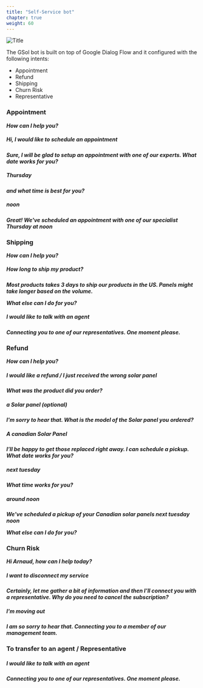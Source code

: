 ```yaml
---
title: "Self-Service bot"
chapter: true
weight: 60
---
```


![Title](/images/Bot.PNG)


The GSol bot is built on top of Google Dialog Flow and it configured with the following intents:

- Appointment
- Refund
- Shipping
- Churn Risk
- Representative


### Appointment

***How can I help you?***

##### Hi, I would like to schedule an appointment

***Sure, I will be glad to setup an appointment with one of our experts. What date works for you?***

##### Thursday

***and what time is best for you?***

##### noon

***Great! We've scheduled an appointment with one of our specialist Thursday at noon***


### Shipping

***How can I help you?***

##### How long to ship my product?

***Most products takes 3 days to ship our products in the US. Panels might take longer based on the volume.***

***What else can I do for you?***

##### I would like to talk with an agent

***Connecting you to one of our representatives. One moment please.***

 

### Refund

***How can I help you?***

##### I would like a refund / I just received the wrong solar panel

***What was the product did you order?***

##### a Solar panel (optional)

***I'm sorry to hear that. What is the model of the Solar panel you ordered?***

##### A canadian Solar Panel

***I’ll be happy to get those replaced right away. I can schedule a pickup. What date works for you?***

##### next tuesday

***What time works for you?***

##### around noon

***We've scheduled a pickup of your Canadian solar panels next tuesday noon***

***What else can I do for you?***


### Churn Risk

***Hi Arnaud, how can I help today?***

##### I want to disconnect my service

***Certainly, let me gather a bit of information and then I’ll connect you with a representative. Why do you need to cancel the subscription?***

##### I'm moving out

***I am so sorry to hear that. Connecting you to a member of our management team.***

 

### To transfer to an agent / Representative

##### I would like to talk with an agent

***Connecting you to one of our representatives. One moment please.***
